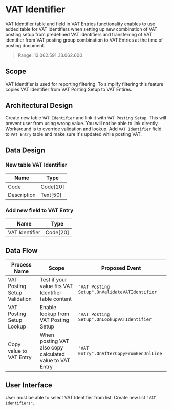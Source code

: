 # VAT Identifier

VAT Identifier table and field in VAT Entries functionality enables to use added table for VAT identifiers when setting up new combination of VAT posting setup from predefined VAT identifiers and transferring of VAT identifier from VAT posting group combination to VAT Entries at the time of posting document.

> Range: 13.062.591..13.062.600

## Scope

VAT Identifier is used for reporting filtering. To simplify filtering this feature copies VAT Identifier from VAT Porting Setup to VAT Entires.

## Architectural Design 

Create new table `VAT Identifier` and link it with `VAT Posting Setup`. This will prevent user from using wrong value. You will not be able to link directly. Workaround is to override validation and lookup. Add `VAT Identifier` field to `VAT Entry` table and make sure it's updated while posting VAT. 

## Data Design

### New table VAT Identifier

Name|Type
----|----
Code|Code[20]
Description|Text[50]

### Add new field to VAT Entry

Name|Type
----|----
VAT Identifier|Code[20]

## Data Flow

Process Name|Scope|Proposed Event
------------|-----|--------------
VAT Posting Setup Validation|Test if your value fits VAT Identifier table content|`"VAT Posting Setup".OnValidateVATIdentifier`
VAT Posting Setup Lookup|Enable lookup from VAT Posting Setup|`"VAT Posting Setup".OnLookupVATIdentifier`
Copy value to VAT Entry|When posting VAT also copy calculated value to VAT Entry|`"VAT Entry".OnAfterCopyFromGenJnlLine`

## User Interface

User must be able to select VAT Identifier from list. Create new list `"VAT Identifiers"`.
